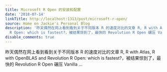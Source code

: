 ```yaml
---
title: Microsoft R Open 的安装和配置
date: '2018-07-14'
linkTitle: http://localhost:1313/post/microsoft-r-open/
source: Home on Jackie's Personal Blog
description: '昨天偶然在网上看到看到关于不同版本 R 的速度对比的文章 R, R with Atlas, R with OpenBLAS and Revolution
  R Open: which is fastest?，被结果惊到了，最快的 Revolution R Open 碾压 Vanilla ...'
disable_comments: true
---
```

昨天偶然在网上看到看到关于不同版本 R 的速度对比的文章 R, R with Atlas, R with OpenBLAS and Revolution R Open: which is fastest?，被结果惊到了，最快的 Revolution R Open 碾压 Vanilla ...